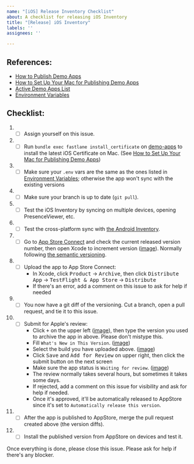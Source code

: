```yaml
---
name: "[iOS] Release Inventory Checklist"
about: A checklist for releasing iOS Inventory
title: "[Release] iOS Inventory"
labels: ''
assignees: ''

---
```


## References:
- [How to Publish Demo Apps](https://www.notion.so/getditto/How-to-Publish-Demo-Apps-4f00f8e544ac4402a4c450c0bf48649d)
- [How to Set Up Your Mac for Publishing Demo Apps](https://www.notion.so/getditto/How-to-Set-Up-Your-Mac-for-Publishing-Demo-Apps-aa53e4a74f1c44d3a1f8c26e708bd904)
- [Active Demo Apps List](https://www.notion.so/getditto/Active-Demo-Apps-List-60ccd64acbb74430b7f0d4db83bd412e)
- [Environment Variables](https://www.notion.so/getditto/Environment-Variables-78261e05a2b44a299ee388f06e9ff86a)

## Checklist:
1. - [ ] Assign yourself on this issue.
1. - [ ] Run `bundle exec fastlane install_certificate` on [demo-apps](https://github.com/getditto/demo-apps) to install the latest iOS Certificate on Mac. (See [How to Set Up Your Mac for Publishing Demo Apps](https://www.notion.so/getditto/How-to-Set-Up-Your-Mac-for-Publishing-Demo-Apps-aa53e4a74f1c44d3a1f8c26e708bd904))
1. - [ ] Make sure your `.env` vars are the same as the ones listed in [Environment Variables](https://www.notion.so/getditto/Environment-Variables-78261e05a2b44a299ee388f06e9ff86a?pvs=4#98228b9fc4ea4049b20aa33f8d638bec); otherwise the app won't sync with the existing versions
1. - [ ] Make sure your branch is up to date (`git pull`).
1. - [ ] Test the iOS Inventory by syncing on multiple devices, opening PresenceViewer, etc.
1. - [ ] Test the cross-platform sync with [the Android Inventory](https://github.com/getditto/demoapp-inventory/tree/main/Android).
1. - [ ] Go to [App Store Connect](https://appstoreconnect.apple.com/apps/1449905935/appstore/ios/version/deliverable) and check the current released version number, then open Xcode to increment version ([image](https://github.com/getditto/demoapp-inventory/assets/26117257/df1226f1-c0e8-4dfe-970e-c6da46fa6a11)). Normally following [the semantic versioning](https://semver.org/).
1. - [ ] Upload the app to App Store Connect:
        - In Xcode, click <kbd>Product</kbd> → <kbd>Archive</kbd>, then click <kbd>Distribute App</kbd> → <kbd>TestFlight & App Store</kbd> → <kbd>Distribute</kbd>
        - If there's an error, add a comment on this issue to ask for help if needed
1. - [ ] You now have a git diff of the versioning. Cut a branch, open a pull request, and tie it to this issue.
1. - [ ] Submit for Apple's review:
      - Click <kbd>+</kbd> on the upper left ([image](https://github.com/getditto/demoapp-inventory/assets/26117257/4f30f1a4-4fd9-466c-b5b6-6a8c8bd74ece)), then type the version you used to archive the app in above. Please don't mistype this.
      - Fill `What's New in This Version`. ([image](https://github.com/getditto/demoapp-inventory/assets/26117257/c2687a73-0b4a-45e1-9785-8f186af61b65))
      - Select the build you have uploaded above. ([image](https://github.com/getditto/demoapp-inventory/assets/26117257/f872d4ea-1eb0-42a5-af81-32567e16bb9e))
      - Click <kbd>Save</kbd> and <kbd>Add for Review</kbd> on upper right, then click the submit button on the next screen
      - Make sure the app status is `Waiting for review`. ([image](https://github.com/getditto/demoapp-inventory/assets/26117257/8825e8f5-c156-4bbc-aedb-73f85e126543))
      - The review normally takes several hours, but sometimes it takes some days.
      - If rejected, add a comment on this issue for visibility and ask for help if needed.
      - Once it's approved, it'll be automatically released to AppStore since it's set to `Automatically release this version`.
1. - [ ] After the app is published to AppStore, merge the pull request created above (the version diffs).
1. - [ ] Install the published version from AppStore on devices and test it.

Once everything is done, please close this issue.
Please ask for help if there's any blocker.
